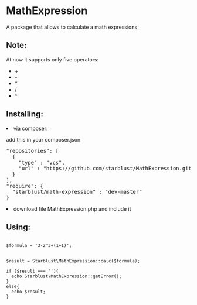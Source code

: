 # MathExpression
A package that allows to calculate a math expressions
<h2>Note:</h2>
<p>
At now it supports only five operators:
</p>
<ul>
<li>+
<li>-
<li>*
<li>/
<li>^
</ul>
</ul>
<h2>Installing:</h2>
<li>via composer:
<p> add this in your composer.json
<pre>
"repositories": [
  {
    "type" : "vcs",
    "url" : "https://github.com/starblust/MathExpression.git"
  }
],
"require": {
  "starblust/math-expression" : "dev-master"
}
</pre>
<li>download file MathExpression.php and include it
</ul>
<h2>Using:</h2>
<p>
<code>
$formula = '3-2^3+(1+1)';
</code>
<p>
<pre>
<code>
$result = Starblust\MathExpression::calc($formula);<br>
if ($result === ''){
  echo Starblust\MathExpression::getError();
}
else{
  echo $result;
}
</code>
</pre>